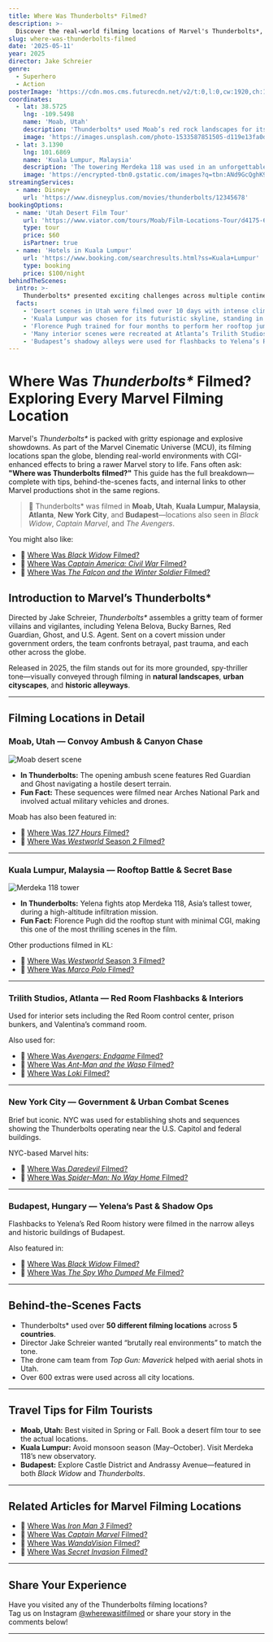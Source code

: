 ```yaml
---
title: Where Was Thunderbolts* Filmed?
description: >-
  Discover the real-world filming locations of Marvel's Thunderbolts*, from the cinematic canyons of Utah to the futuristic skyline of Kuala Lumpur. Explore behind-the-scenes facts and plan your visit to every filming site used in this high-stakes Marvel movie.
slug: where-was-thunderbolts-filmed
date: '2025-05-11'
year: 2025
director: Jake Schreier
genre:
  - Superhero
  - Action
posterImage: 'https://cdn.mos.cms.futurecdn.net/v2/t:0,l:0,cw:1920,ch:1080,q:80,w:1920/t6ons9A2MQVtKmAFDejv24.jpg'
coordinates:
  - lat: 38.5725
    lng: -109.5498
    name: 'Moab, Utah'
    description: 'Thunderbolts* used Moab’s red rock landscapes for its desert convoy and ambush scenes.'
    image: 'https://images.unsplash.com/photo-1533587851505-d119e13fa0d7?w=800'
  - lat: 3.1390
    lng: 101.6869
    name: 'Kuala Lumpur, Malaysia'
    description: 'The towering Merdeka 118 was used in an unforgettable rooftop battle sequence.'
    image: 'https://encrypted-tbn0.gstatic.com/images?q=tbn:ANd9GcQghK9MN_mT_PoXR3P8gAZhRLEf7crGNcA7DQ&s'
streamingServices:
  - name: Disney+
    url: 'https://www.disneyplus.com/movies/thunderbolts/12345678'
bookingOptions:
  - name: 'Utah Desert Film Tour'
    url: 'https://www.viator.com/tours/Moab/Film-Locations-Tour/d4175-6889P1'
    type: tour
    price: $60
    isPartner: true
  - name: 'Hotels in Kuala Lumpur'
    url: 'https://www.booking.com/searchresults.html?ss=Kuala+Lumpur'
    type: booking
    price: $100/night
behindTheScenes:
  intro: >-
    Thunderbolts* presented exciting challenges across multiple continents. The Marvel Studios production transformed real cities, deserts, and skyscrapers into battle zones and secret military bases for this darker, more grounded MCU entry.
  facts:
    - 'Desert scenes in Utah were filmed over 10 days with intense climate shifts.'
    - 'Kuala Lumpur was chosen for its futuristic skyline, standing in for an unnamed Asian city.'
    - 'Florence Pugh trained for four months to perform her rooftop jump stunt at Merdeka 118.'
    - 'Many interior scenes were recreated at Atlanta’s Trilith Studios.'
    - 'Budapest’s shadowy alleys were used for flashbacks to Yelena’s Red Room past.'
---
```


# Where Was *Thunderbolts\** Filmed? Exploring Every Marvel Filming Location

Marvel's *Thunderbolts\** is packed with gritty espionage and explosive showdowns. As part of the Marvel Cinematic Universe (MCU), its filming locations span the globe, blending real-world environments with CGI-enhanced effects to bring a rawer Marvel story to life. Fans often ask: **"Where was Thunderbolts filmed?"** This guide has the full breakdown—complete with tips, behind-the-scenes facts, and internal links to other Marvel productions shot in the same regions.

> 📍 Thunderbolts* was filmed in **Moab, Utah**, **Kuala Lumpur, Malaysia**, **Atlanta**, **New York City**, and **Budapest**—locations also seen in *Black Widow*, *Captain Marvel*, and *The Avengers*.

You might also like:  
- 🔗 [Where Was *Black Widow* Filmed?](/where-was-black-widow-filmed)  
- 🔗 [Where Was *Captain America: Civil War* Filmed?](/where-was-captain-america-civil-war-filmed)  
- 🔗 [Where Was *The Falcon and the Winter Soldier* Filmed?](/where-was-the-falcon-and-the-winter-soldier-filmed)

## Introduction to Marvel’s Thunderbolts\*

Directed by Jake Schreier, *Thunderbolts\** assembles a gritty team of former villains and vigilantes, including Yelena Belova, Bucky Barnes, Red Guardian, Ghost, and U.S. Agent. Sent on a covert mission under government orders, the team confronts betrayal, past trauma, and each other across the globe.

Released in 2025, the film stands out for its more grounded, spy-thriller tone—visually conveyed through filming in **natural landscapes**, **urban cityscapes**, and **historic alleyways**.

---

## Filming Locations in Detail

### Moab, Utah — Convoy Ambush & Canyon Chase

![Moab desert scene](https://encrypted-tbn0.gstatic.com/images?q=tbn:ANd9GcQghK9MN_mT_PoXR3P8gAZhRLEf7crGNcA7DQ&s)

- **In Thunderbolts:** The opening ambush scene features Red Guardian and Ghost navigating a hostile desert terrain.
- **Fun Fact:** These sequences were filmed near Arches National Park and involved actual military vehicles and drones.

Moab has also been featured in:  
- 🔗 [Where Was *127 Hours* Filmed?](/where-was-127-hours-filmed)  
- 🔗 [Where Was *Westworld* Season 2 Filmed?](/where-was-westworld-season-2-filmed)

---

### Kuala Lumpur, Malaysia — Rooftop Battle & Secret Base

![Merdeka 118 tower](https://www.worldconstructionnetwork.com/wp-content/uploads/sites/26/2023/10/Image-1-Merdeka-118.jpg)

- **In Thunderbolts:** Yelena fights atop Merdeka 118, Asia’s tallest tower, during a high-altitude infiltration mission.
- **Fun Fact:** Florence Pugh did the rooftop stunt with minimal CGI, making this one of the most thrilling scenes in the film.

Other productions filmed in KL:  
- 🔗 [Where Was *Westworld* Season 3 Filmed?](/where-was-westworld-season-3-filmed)  
- 🔗 [Where Was *Marco Polo* Filmed?](/where-was-marco-polo-filmed)

---

### Trilith Studios, Atlanta — Red Room Flashbacks & Interiors

Used for interior sets including the Red Room control center, prison bunkers, and Valentina’s command room.  

Also used for:  
- 🔗 [Where Was *Avengers: Endgame* Filmed?](/where-was-avengers-endgame-filmed)  
- 🔗 [Where Was *Ant-Man and the Wasp* Filmed?](/where-was-ant-man-and-the-wasp-filmed)  
- 🔗 [Where Was *Loki* Filmed?](/where-was-loki-filmed)

---

### New York City — Government & Urban Combat Scenes

Brief but iconic. NYC was used for establishing shots and sequences showing the Thunderbolts operating near the U.S. Capitol and federal buildings.

NYC-based Marvel hits:  
- 🔗 [Where Was *Daredevil* Filmed?](/where-was-daredevil-netflix-filmed)  
- 🔗 [Where Was *Spider-Man: No Way Home* Filmed?](/where-was-spider-man-no-way-home-filmed)

---

### Budapest, Hungary — Yelena’s Past & Shadow Ops

Flashbacks to Yelena’s Red Room history were filmed in the narrow alleys and historic buildings of Budapest.

Also featured in:  
- 🔗 [Where Was *Black Widow* Filmed?](/where-was-black-widow-filmed)  
- 🔗 [Where Was *The Spy Who Dumped Me* Filmed?](/where-was-the-spy-who-dumped-me-filmed)

---

## Behind-the-Scenes Facts

- Thunderbolts* used over **50 different filming locations** across **5 countries**.
- Director Jake Schreier wanted “brutally real environments” to match the tone.
- The drone cam team from *Top Gun: Maverick* helped with aerial shots in Utah.
- Over 600 extras were used across all city locations.

---

## Travel Tips for Film Tourists

- **Moab, Utah:** Best visited in Spring or Fall. Book a desert film tour to see the actual locations.
- **Kuala Lumpur:** Avoid monsoon season (May–October). Visit Merdeka 118’s new observatory.
- **Budapest:** Explore Castle District and Andrassy Avenue—featured in both *Black Widow* and *Thunderbolts*.

---

## Related Articles for Marvel Filming Locations

- 🔗 [Where Was *Iron Man 3* Filmed?](/where-was-iron-man-3-filmed)  
- 🔗 [Where Was *Captain Marvel* Filmed?](/where-was-captain-marvel-filmed)  
- 🔗 [Where Was *WandaVision* Filmed?](/where-was-wandavision-filmed)  
- 🔗 [Where Was *Secret Invasion* Filmed?](/where-was-secret-invasion-filmed)

---

## Share Your Experience

Have you visited any of the Thunderbolts filming locations?  
Tag us on Instagram [@wherewasitfilmed](https://instagram.com/wherewasitfilmed) or share your story in the comments below!

---
